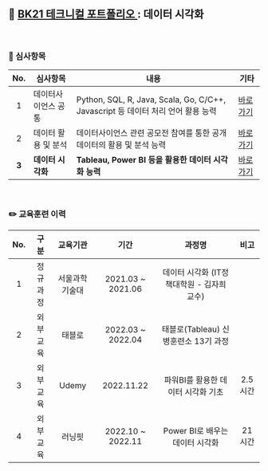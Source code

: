 ## 📂 <a href='https://github.com/countifs/portfolio'> BK21 테크니컬 포트폴리오 </a> : 데이터 시각화

<br>

### 🚩 심사항목

|  No.  | 심사항목            | 내용                                                         | 기타                                                         |
| :---: | ------------------- | ------------------------------------------------------------ | ------------------------------------------------------------ |
|   1   | 데이터사이언스 공통 | Python, SQL, R, Java, Scala, Go, C/C++, Javascript 등 데이터 처리 언어 활용 능력 | <a href='https://github.com/countifs/portfolio/tree/main/1.%20%EB%8D%B0%EC%9D%B4%ED%84%B0%EC%82%AC%EC%9D%B4%EC%96%B8%EC%8A%A4%20%EA%B3%B5%ED%86%B5'>바로가기</a> |
|   2   | 데이터 활용 및 분석 | 데이터사이언스 관련 공모전 참여를 통한 공개 데이터의 활용 및 분석 능력 | <a href='https://github.com/countifs/portfolio/tree/main/2.%20%EB%8D%B0%EC%9D%B4%ED%84%B0%20%ED%99%9C%EC%9A%A9%20%EB%B0%8F%20%EB%B6%84%EC%84%9D'>바로가기</a> |
| **3** | **데이터 시각화**   | **Tableau, Power BI 등을 활용한 데이터 시각화 능력**         | <a href='https://github.com/countifs/portfolio/tree/main/3.%20%EB%8D%B0%EC%9D%B4%ED%84%B0%20%EC%8B%9C%EA%B0%81%ED%99%94'>바로가기</a> |

<br>



### ✏️ 교육훈련 이력

| No.  |   구분   |    교육기관    |       기간        |                   과정명                   |  비고   |
| :--: | :------: | :------------: | :---------------: | :----------------------------------------: | :-----: |
|  1   | 정규과정 | 서울과학기술대 | 2021.03 ~ 2021.06 | 데이터 시각화 (IT정책대학원 - 김자희 교수) |         |
|  2   | 외부교육 |     태블로     | 2022.03 ~ 2022.04 |    태블로(Tableau) 신병훈련소 13기 과정    |         |
|  3   | 외부교육 |     Udemy      |    2022.11.22     |     파워BI를 활용한 데이터 시각화 기초     | 2.5시간 |
|  4   | 외부교육 |     러닝핏     | 2022.10 ~ 2022.11 |      Power BI로 배우는 데이터 시각화       | 21시간  |





